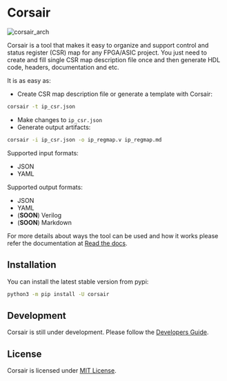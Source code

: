 # Corsair

![corsair_arch](https://raw.githubusercontent.com/esynr3z/corsair/master/docs/arch.svg)

Corsair is a tool that makes it easy to organize and support control and status register (CSR) map for any FPGA/ASIC project.
You just need to create and fill single CSR map description file once and then generate HDL code, headers, documentation and etc.

It is as easy as:

* Create CSR map description file or generate a template with Corsair:

```sh
corsair -t ip_csr.json
```

* Make changes to ```ip_csr.json```
* Generate output artifacts:

```sh
corsair -i ip_csr.json -o ip_regmap.v ip_regmap.md
```

Supported input formats:

* JSON
* YAML

Supported output formats:

* JSON
* YAML
* (**SOON**) Verilog
* (**SOON**) Markdown

For more details about ways the tool can be used and how it works please refer the documentation at [Read the docs](https://corsair.readthedocs.io).

## Installation

You can install the latest stable version from pypi:

```sh
python3 -m pip install -U corsair
```

## Development

Corsair is still under development. Please follow the [Developers Guide](https://corsair.readthedocs.io/en/latest/contributing.html).

## License

Corsair is licensed under [MIT License](LICENSE.txt).
